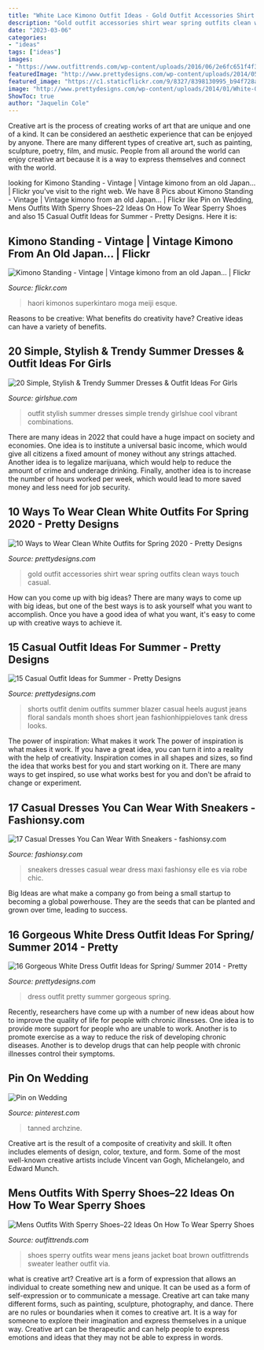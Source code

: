 ```yaml
---
title: "White Lace Kimono Outfit Ideas - Gold Outfit Accessories Shirt Wear Spring Outfits Clean Ways Touch Casual"
description: "Gold outfit accessories shirt wear spring outfits clean ways touch casual"
date: "2023-03-06"
categories:
- "ideas"
tags: ["ideas"]
images:
- "https://www.outfittrends.com/wp-content/uploads/2016/06/2e6fc651f4f3a597264f47b2b5874cd7.jpg"
featuredImage: "http://www.prettydesigns.com/wp-content/uploads/2014/05/Denim-Shorts-Outfit-with-a-Blazer.jpg"
featured_image: "https://c1.staticflickr.com/9/8327/8398130995_b94f728a93_b.jpg"
image: "http://www.prettydesigns.com/wp-content/uploads/2014/01/White-Outfit-for-2014-White-shirt-with-gold-accessories..jpg"
ShowToc: true
author: "Jaquelin Cole"
---
```



Creative art is the process of creating works of art that are unique and one of a kind. It can be considered an aesthetic experience that can be enjoyed by anyone. There are many different types of creative art, such as painting, sculpture, poetry, film, and music. People from all around the world can enjoy creative art because it is a way to express themselves and connect with the world.

	

		
looking for Kimono Standing - Vintage | Vintage kimono from an old Japan… | Flickr you've visit to the right web. We have 8 Pics about Kimono Standing - Vintage | Vintage kimono from an old Japan… | Flickr like Pin on Wedding, Mens Outfits With Sperry Shoes–22 Ideas On How To Wear Sperry Shoes and also 15 Casual Outfit Ideas for Summer - Pretty Designs. Here it is:
		
    
## Kimono Standing - Vintage | Vintage Kimono From An Old Japan… | Flickr

<img loading=lazy src="https://c1.staticflickr.com/9/8327/8398130995_b94f728a93_b.jpg" onerror="this.onerror=null;this.src='https://tse2.mm.bing.net/th?id=OIP.IH3ONHOf_LvckQ4-cITuygHaOq&amp;pid=15.1';" alt="Kimono Standing - Vintage | Vintage kimono from an old Japan… | Flickr">

_Source: flickr.com_

>haori kimonos superkintaro moga meiji esque. 

	

Reasons to be creative: What benefits do creativity have?
Creative ideas can have a variety of benefits.

    
## 20 Simple, Stylish &amp; Trendy Summer Dresses &amp; Outfit Ideas For Girls

<img loading=lazy src="https://www.girlshue.com/wp-content/uploads/2016/07/unnamed-file-3417.jpg" onerror="this.onerror=null;this.src='https://tse4.mm.bing.net/th?id=OIP.ZIaVYifAhbBXUfDpj555AAHaLH&amp;pid=15.1';" alt="20 Simple, Stylish &amp; Trendy Summer Dresses &amp; Outfit Ideas For Girls">

_Source: girlshue.com_

>outfit stylish summer dresses simple trendy girlshue cool vibrant combinations. 

	

There are many ideas in 2022 that could have a huge impact on society and economies. One idea is to institute a universal basic income, which would give all citizens a fixed amount of money without any strings attached. Another idea is to legalize marijuana, which would help to reduce the amount of crime and underage drinking. Finally, another idea is to increase the number of hours worked per week, which would lead to more saved money and less need for job security.

    
## 10 Ways To Wear Clean White Outfits For Spring 2020 - Pretty Designs

<img loading=lazy src="http://www.prettydesigns.com/wp-content/uploads/2014/01/White-Outfit-for-2014-White-shirt-with-gold-accessories..jpg" onerror="this.onerror=null;this.src='https://tse3.mm.bing.net/th?id=OIP.-jSLGLsN_4jxO5uTVhhLSwAAAA&amp;pid=15.1';" alt="10 Ways to Wear Clean White Outfits for Spring 2020 - Pretty Designs">

_Source: prettydesigns.com_

>gold outfit accessories shirt wear spring outfits clean ways touch casual. 

	

How can you come up with big ideas?
There are many ways to come up with big ideas, but one of the best ways is to ask yourself what you want to accomplish. Once you have a good idea of what you want, it's easy to come up with creative ways to achieve it.

    
## 15 Casual Outfit Ideas For Summer - Pretty Designs

<img loading=lazy src="http://www.prettydesigns.com/wp-content/uploads/2014/05/Denim-Shorts-Outfit-with-a-Blazer.jpg" onerror="this.onerror=null;this.src='https://tse1.mm.bing.net/th?id=OIP.AFkfC1LV-IPNMm6DpzIkOAHaK-&amp;pid=15.1';" alt="15 Casual Outfit Ideas for Summer - Pretty Designs">

_Source: prettydesigns.com_

>shorts outfit denim outfits summer blazer casual heels august jeans floral sandals month shoes short jean fashionhippieloves tank dress looks. 

	

The power of inspiration: What makes it work
The power of inspiration is what makes it work. If you have a great idea, you can turn it into a reality with the help of creativity. Inspiration comes in all shapes and sizes, so find the idea that works best for you and start working on it. There are many ways to get inspired, so use what works best for you and don't be afraid to change or experiment.

    
## 17 Casual Dresses You Can Wear With Sneakers - Fashionsy.com

<img loading=lazy src="http://fashionsy.com/wp-content/uploads/2016/06/maxi-dress-and-seakers.jpg" onerror="this.onerror=null;this.src='https://tse1.mm.bing.net/th?id=OIP.VzRKGESuFds6RdJhxFufdgHaK1&amp;pid=15.1';" alt="17 Casual Dresses You Can Wear With Sneakers - fashionsy.com">

_Source: fashionsy.com_

>sneakers dresses casual wear dress maxi fashionsy elle es via robe chic. 

	

Big Ideas are what make a company go from being a small startup to becoming a global powerhouse. They are the seeds that can be planted and grown over time, leading to success.

    
## 16 Gorgeous White Dress Outfit Ideas For Spring/ Summer 2014 - Pretty

<img loading=lazy src="http://www.prettydesigns.com/wp-content/uploads/2014/05/Pretty-White-Dress-Outfit.jpg" onerror="this.onerror=null;this.src='https://tse2.mm.bing.net/th?id=OIP._ysiGrs1PknON7qJrHWYwAHaLG&amp;pid=15.1';" alt="16 Gorgeous White Dress Outfit Ideas for Spring/ Summer 2014 - Pretty">

_Source: prettydesigns.com_

>dress outfit pretty summer gorgeous spring. 

	

Recently, researchers have come up with a number of new ideas about how to improve the quality of life for people with chronic illnesses. One idea is to provide more support for people who are unable to work. Another is to promote exercise as a way to reduce the risk of developing chronic diseases. Another is to develop drugs that can help people with chronic illnesses control their symptoms.

    
## Pin On Wedding

<img loading=lazy src="https://i.pinimg.com/736x/a3/5a/20/a35a204dff6bfe907da332188dd674a7.jpg" onerror="this.onerror=null;this.src='https://tse4.mm.bing.net/th?id=OIP.YxKK6HBkRKRomvfDRNzbWAHaLH&amp;pid=15.1';" alt="Pin on Wedding">

_Source: pinterest.com_

>tanned archzine. 

	

Creative art is the result of a composite of creativity and skill. It often includes elements of design, color, texture, and form. Some of the most well-known creative artists include Vincent van Gogh, Michelangelo, and Edward Munch.

    
## Mens Outfits With Sperry Shoes–22 Ideas On How To Wear Sperry Shoes

<img loading=lazy src="https://www.outfittrends.com/wp-content/uploads/2016/06/2e6fc651f4f3a597264f47b2b5874cd7.jpg" onerror="this.onerror=null;this.src='https://tse2.mm.bing.net/th?id=OIP.yOCMW5c---xL2bZ4uTFETgHaLH&amp;pid=15.1';" alt="Mens Outfits With Sperry Shoes–22 Ideas On How To Wear Sperry Shoes">

_Source: outfittrends.com_

>shoes sperry outfits wear mens jeans jacket boat brown outfittrends sweater leather outfit via. 

	

what is creative art?
Creative art is a form of expression that allows an individual to create something new and unique. It can be used as a form of self-expression or to communicate a message. Creative art can take many different forms, such as painting, sculpture, photography, and dance.
There are no rules or boundaries when it comes to creative art. It is a way for someone to explore their imagination and express themselves in a unique way. Creative art can be therapeutic and can help people to express emotions and ideas that they may not be able to express in words.

